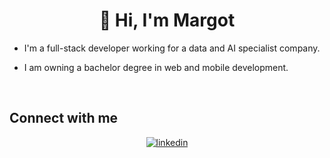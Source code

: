 # <div align="center">👋 Hi, I'm Margot</div>  
  

- I'm a full-stack developer working for a data and AI specialist company.   
  

- I am owning a bachelor degree in web and mobile development.
  
  

<br/>  



## Connect with me  
<div align="center">
<a href="www.linkedin.com/in/margot-huet" target="_blank">
<img src=https://img.shields.io/badge/linkedin-%231E77B5.svg?&style=for-the-badge&logo=linkedin&logoColor=white alt=linkedin style="margin-bottom: 5px;" />
</a>  
</div>  
  

<br/>  



<!---
MargotHuet/MargotHuet is a ✨ special ✨ repository because its `README.md` (this file) appears on your GitHub profile.
You can click the Preview link to take a look at your changes.
--->
